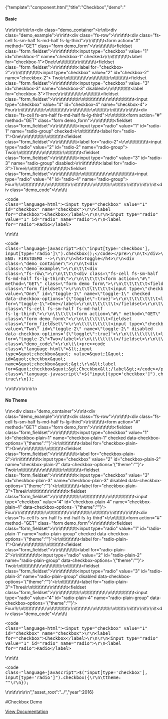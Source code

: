 {"template":"component.html","title":"Checkbox","demo":"<h4>Basic</h4>\r\n\r\n<!-- START: FIRSTDEMO -->\r\n\r\n<div class=\"demo_container\">\r\n\t<div class=\"demo_example\">\r\n\t\t<div class=\"fs-row\">\r\n\t\t\t<div class=\"fs-cell fs-sm-half fs-md-half fs-lg-third\">\r\n\t\t\t\t<form action=\"#\" method=\"GET\" class=\"form demo_form\">\r\n\t\t\t\t\t<fieldset class=\"form_fieldset\">\r\n\t\t\t\t\t\t<input type=\"checkbox\" value=\"1\" id=\"checkbox-1\" name=\"checkbox-1\" checked>\r\n\t\t\t\t\t\t<label for=\"checkbox-1\">One</label>\r\n\t\t\t\t\t</fieldset>\r\n\t\t\t\t\t<fieldset class=\"form_fieldset\">\r\n\t\t\t\t\t\t<label for=\"checkbox-2\">\r\n\t\t\t\t\t\t\t<input type=\"checkbox\" value=\"2\" id=\"checkbox-2\" name=\"checkbox-2\"> Two\r\n\t\t\t\t\t\t</label>\r\n\t\t\t\t\t</fieldset>\r\n\t\t\t\t\t<fieldset class=\"form_fieldset\">\r\n\t\t\t\t\t\t<input type=\"checkbox\" value=\"3\" id=\"checkbox-3\" name=\"checkbox-3\" disabled>\r\n\t\t\t\t\t\t<label for=\"checkbox-3\">Three</label>\r\n\t\t\t\t\t</fieldset>\r\n\t\t\t\t\t<fieldset class=\"form_fieldset\">\r\n\t\t\t\t\t\t<label>\r\n\t\t\t\t\t\t\t<span>\r\n\t\t\t\t\t\t\t\t<input type=\"checkbox\" value=\"4\" id=\"checkbox-4\" name=\"checkbox-4\"> Four\r\n\t\t\t\t\t\t\t</span>\r\n\t\t\t\t\t\t</label>\r\n\t\t\t\t\t</fieldset>\r\n\t\t\t\t</form>\r\n\t\t\t</div>\r\n\t\t\t<div class=\"fs-cell fs-sm-half fs-md-half fs-lg-third\">\r\n\t\t\t\t<form action=\"#\" method=\"GET\" class=\"form demo_form\">\r\n\t\t\t\t\t<fieldset class=\"form_fieldset\">\r\n\t\t\t\t\t\t<input type=\"radio\" value=\"1\" id=\"radio-1\" name=\"radio-group\" checked>\r\n\t\t\t\t\t\t<label for=\"radio-1\">One</label>\r\n\t\t\t\t\t</fieldset>\r\n\t\t\t\t\t<fieldset class=\"form_fieldset\">\r\n\t\t\t\t\t\t<label for=\"radio-2\">\r\n\t\t\t\t\t\t\t<input type=\"radio\" value=\"2\" id=\"radio-2\" name=\"radio-group\"> Two\r\n\t\t\t\t\t\t</label>\r\n\t\t\t\t\t</fieldset>\r\n\t\t\t\t\t<fieldset class=\"form_fieldset\">\r\n\t\t\t\t\t\t<input type=\"radio\" value=\"3\" id=\"radio-3\" name=\"radio-group\" disabled>\r\n\t\t\t\t\t\t<label for=\"radio-3\">Three</label>\r\n\t\t\t\t\t</fieldset>\r\n\t\t\t\t\t<fieldset class=\"form_fieldset\">\r\n\t\t\t\t\t\t<label>\r\n\t\t\t\t\t\t\t<span>\r\n\t\t\t\t\t\t\t\t<input type=\"radio\" value=\"4\" id=\"radio-4\" name=\"radio-group\"> Four!\r\n\t\t\t\t\t\t\t</span>\r\n\t\t\t\t\t\t</label>\r\n\t\t\t\t\t</fieldset>\r\n\t\t\t\t</form>\r\n\t\t\t</div>\r\n\t\t</div>\r\n\t</div>\r\n\t<div class=\"demo_code\">\r\n\t\t<pre><code class=\"language-html\">&lt;input type=&quot;checkbox&quot; value=&quot;1&quot; id=&quot;checkbox&quot; name=&quot;checkbox&quot;&gt;\r\n&lt;label for=&quot;checkbox&quot;&gt;Checkbox&lt;/label&gt;\r\n\r\n&lt;input type=&quot;radio&quot; value=&quot;1&quot; id=&quot;radio&quot; name=&quot;radio&quot;&gt;\r\n&lt;label for=&quot;radio&quot;&gt;Radio&lt;/label&gt;</code></pre>\r\n\t\t<pre><code class=\"language-javascript\">$(\"input[type='checkbox'], input[type='radio']\").checkbox();</code></pre>\r\n\t</div>\r\n</div>\r\n\r\n<!-- END: FIRSTDEMO -->\r\n\r\n<h4>Toggle</h4>\r\n<div class=\"demo_container\">\r\n\t<div class=\"demo_example\">\r\n\t\t<div class=\"fs-row\">\r\n\t\t\t<div class=\"fs-cell fs-sm-half fs-md-half fs-lg-third\">\r\n\t\t\t\t<form action=\"#\" method=\"GET\" class=\"form demo_form\">\r\n\t\t\t\t\t<fieldset class=\"form_fieldset\">\r\n\t\t\t\t\t\t<input type=\"checkbox\" value=\"One\" id=\"toggle-1\" name=\"toggle-1\" checked data-checkbox-options='{\"toggle\":true}'>\r\n\t\t\t\t\t\t<label for=\"toggle-1\">One</label>\r\n\t\t\t\t\t</fieldset>\r\n\t\t\t\t</form>\r\n\t\t\t</div>\r\n\t\t\t<div class=\"fs-cell fs-sm-half fs-md-half fs-lg-third\">\r\n\t\t\t\t<form action=\"#\" method=\"GET\" class=\"form demo_form\">\r\n\t\t\t\t\t<fieldset class=\"form_fieldset\">\r\n\t\t\t\t\t\t<input type=\"checkbox\" value=\"Two\" id=\"toggle-2\" name=\"toggle-2\" disabled data-checkbox-options='{\"toggle\":true}'>\r\n\t\t\t\t\t\t<label for=\"toggle-2\">Two</label>\r\n\t\t\t\t\t</fieldset>\r\n\t\t\t\t</form>\r\n\t\t\t</div>\r\n\t\t</div>\r\n\t</div>\r\n\t<div class=\"demo_code\">\r\n\t\t<pre><code class=\"language-html\">&lt;input type=&quot;checkbox&quot; value=&quot;1&quot; id=&quot;checkbox&quot; name=&quot;checkbox&quot;&gt;\r\n&lt;label for=&quot;checkbox&quot;&gt;Checkbox&lt;/label&gt;</code></pre>\r\n\t\t<pre><code class=\"language-javascript\">$(\"input[type='checkbox']\").checkbox({\r\n\ttoggle: true\r\n});</code></pre>\r\n\t</div>\r\n</div>\r\n\r\n<h4>No Theme</h4>\r\n<div class=\"demo_container\">\r\n\t<div class=\"demo_example\">\r\n\t\t<div class=\"fs-row\">\r\n\t\t\t<div class=\"fs-cell fs-sm-half fs-md-half fs-lg-third\">\r\n\t\t\t\t<form action=\"#\" method=\"GET\" class=\"form demo_form\">\r\n\t\t\t\t\t<fieldset class=\"form_fieldset\">\r\n\t\t\t\t\t\t<input type=\"checkbox\" value=\"1\" id=\"checkbox-plain-1\" name=\"checkbox-plain-1\" checked data-checkbox-options='{\"theme\":\"\"}'>\r\n\t\t\t\t\t\t<label for=\"checkbox-plain-1\">One</label>\r\n\t\t\t\t\t</fieldset>\r\n\t\t\t\t\t<fieldset class=\"form_fieldset\">\r\n\t\t\t\t\t\t<label for=\"checkbox-plain-2\">\r\n\t\t\t\t\t\t\t<input type=\"checkbox\" value=\"2\" id=\"checkbox-plain-2\" name=\"checkbox-plain-2\" data-checkbox-options='{\"theme\":\"\"}'> Two\r\n\t\t\t\t\t\t</label>\r\n\t\t\t\t\t</fieldset>\r\n\t\t\t\t\t<fieldset class=\"form_fieldset\">\r\n\t\t\t\t\t\t<input type=\"checkbox\" value=\"3\" id=\"checkbox-plain-3\" name=\"checkbox-plain-3\" disabled data-checkbox-options='{\"theme\":\"\"}'>\r\n\t\t\t\t\t\t<label for=\"checkbox-plain-3\">Three</label>\r\n\t\t\t\t\t</fieldset>\r\n\t\t\t\t\t<fieldset class=\"form_fieldset\">\r\n\t\t\t\t\t\t<label>\r\n\t\t\t\t\t\t\t<span>\r\n\t\t\t\t\t\t\t\t<input type=\"checkbox\" value=\"4\" id=\"checkbox-plain-4\" name=\"checkbox-plain-4\" data-checkbox-options='{\"theme\":\"\"}'> Four\r\n\t\t\t\t\t\t\t</span>\r\n\t\t\t\t\t\t</label>\r\n\t\t\t\t\t</fieldset>\r\n\t\t\t\t</form>\r\n\t\t\t</div>\r\n\t\t\t<div class=\"fs-cell fs-sm-half fs-md-half fs-lg-third\">\r\n\t\t\t\t<form action=\"#\" method=\"GET\" class=\"form demo_form\">\r\n\t\t\t\t\t<fieldset class=\"form_fieldset\">\r\n\t\t\t\t\t\t<input type=\"radio\" value=\"1\" id=\"radio-plain-1\" name=\"radio-plain-group\" checked data-checkbox-options='{\"theme\":\"\"}'>\r\n\t\t\t\t\t\t<label for=\"radio-plain-1\">One</label>\r\n\t\t\t\t\t</fieldset>\r\n\t\t\t\t\t<fieldset class=\"form_fieldset\">\r\n\t\t\t\t\t\t<label for=\"radio-plain-2\">\r\n\t\t\t\t\t\t\t<input type=\"radio\" value=\"2\" id=\"radio-plain-2\" name=\"radio-plain-group\" data-checkbox-options='{\"theme\":\"\"}'> Two\r\n\t\t\t\t\t\t</label>\r\n\t\t\t\t\t</fieldset>\r\n\t\t\t\t\t<fieldset class=\"form_fieldset\">\r\n\t\t\t\t\t\t<input type=\"radio\" value=\"3\" id=\"radio-plain-3\" name=\"radio-plain-group\" disabled data-checkbox-options='{\"theme\":\"\"}'>\r\n\t\t\t\t\t\t<label for=\"radio-plain-3\">Three</label>\r\n\t\t\t\t\t</fieldset>\r\n\t\t\t\t\t<fieldset class=\"form_fieldset\">\r\n\t\t\t\t\t\t<label>\r\n\t\t\t\t\t\t\t<span>\r\n\t\t\t\t\t\t\t\t<input type=\"radio\" value=\"4\" id=\"radio-plain-4\" name=\"radio-plain-group\" data-checkbox-options='{\"theme\":\"\"}'> Four!\r\n\t\t\t\t\t\t\t</span>\r\n\t\t\t\t\t\t</label>\r\n\t\t\t\t\t</fieldset>\r\n\t\t\t\t</form>\r\n\t\t\t</div>\r\n\t\t</div>\r\n\t</div>\r\n\t<div class=\"demo_code\">\r\n\t\t<pre><code class=\"language-html\">&lt;input type=&quot;checkbox&quot; value=&quot;1&quot; id=&quot;checkbox&quot; name=&quot;checkbox&quot;&gt;\r\n&lt;label for=&quot;checkbox&quot;&gt;Checkbox&lt;/label&gt;\r\n\r\n&lt;input type=&quot;radio&quot; value=&quot;1&quot; id=&quot;radio&quot; name=&quot;radio&quot;&gt;\r\n&lt;label for=&quot;radio&quot;&gt;Radio&lt;/label&gt;</code></pre>\r\n\t\t<pre><code class=\"language-javascript\">$(\"input[type='checkbox'], input[type='radio']\").checkbox({\r\n\ttheme: \"\"\r\n});</code></pre>\r\n\t</div>\r\n</div>\r\n","asset_root":"../","year":2016}

 #Checkbox Demo
<p class="back_link"><a href="https://formstone.it/components/checkbox">View Documentation</a></p>